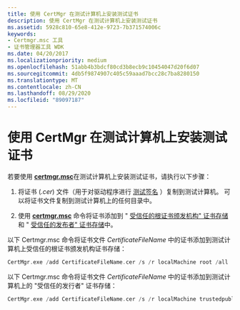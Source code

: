 ```yaml
---
title: 使用 CertMgr 在测试计算机上安装测试证书
description: 使用 CertMgr 在测试计算机上安装测试证书
ms.assetid: 5928c810-65e8-412e-9723-7b371574006c
keywords:
- Certmgr.msc 工具
- 证书管理器工具 WDK
ms.date: 04/20/2017
ms.localizationpriority: medium
ms.openlocfilehash: 51abb4b3bdcf80cd3b8ecb9c10454047d20f6d07
ms.sourcegitcommit: 4db5f9874907c405c59aaad7bcc28c7ba8280150
ms.translationtype: MT
ms.contentlocale: zh-CN
ms.lasthandoff: 08/29/2020
ms.locfileid: "89097187"
---
```

# <a name="using-certmgr-to-install-test-certificates-on-a-test-computer"></a>使用 CertMgr 在测试计算机上安装测试证书


若要使用 [**certmgr.msc**](../devtest/certmgr.md)在测试计算机上安装测试证书，请执行以下步骤：

1.  将证书 (*.cer*) 文件（用于对驱动程序进行 [测试签名](test-signing-driver-packages.md) ）复制到测试计算机。 可以将证书文件复制到测试计算机上的任何目录中。

2.  使用 [**certmgr.msc**](../devtest/certmgr.md) 命令将证书添加到 " [受信任的根证书颁发机构" 证书存储](trusted-root-certification-authorities-certificate-store.md) 和 " [受信任的发布者" 证书存储](trusted-publishers-certificate-store.md)中。

以下 Certmgr.msc 命令将证书文件 *CertificateFileName* 中的证书添加到测试计算机上受信任的根证书颁发机构证书存储：

```cpp
CertMgr.exe /add CertificateFileName.cer /s /r localMachine root /all
```

以下 Certmgr.msc 命令将证书文件 *CertificateFileName* 中的证书添加到测试计算机上的 "受信任的发行者" 证书存储：

```cpp
CertMgr.exe /add CertificateFileName.cer /s /r localMachine trustedpublisher
```

 

